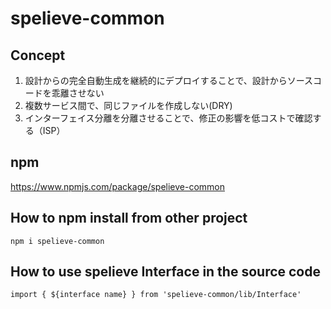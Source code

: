 # spelieve-common

## Concept
1. 設計からの完全自動生成を継続的にデプロイすることで、設計からソースコードを乖離させない
2. 複数サービス間で、同じファイルを作成しない(DRY)
3. インターフェイス分離を分離させることで、修正の影響を低コストで確認する（ISP）

## npm
https://www.npmjs.com/package/spelieve-common

## How to npm install from other project
`npm i spelieve-common`

## How to use spelieve Interface in the source code
`import { ${interface name} } from 'spelieve-common/lib/Interface'`
